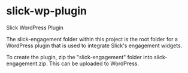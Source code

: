 # slick-wp-plugin
Slick WordPress Plugin

The slick-engagement folder within this project is the root folder for a WordPress plugin that is used to integrate Slick's engagement widgets.

To create the plugin, zip the "slick-engagement" folder into slick-engagement.zip.  This can be uploaded to WordPress.
